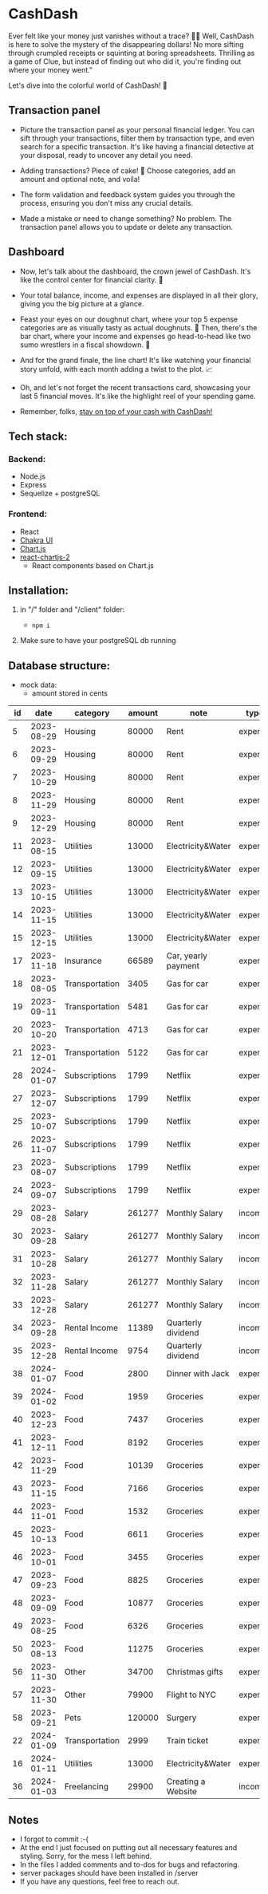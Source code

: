 # CashDash

Ever felt like your money just vanishes without a trace? 🕵️‍♂️ Well, CashDash is here to solve the mystery of the disappearing dollars!
No more sifting through crumpled receipts or squinting at boring spreadsheets.
Thrilling as a game of Clue, but instead of finding out who did it, you're finding out where your money went."

Let's dive into the colorful world of CashDash! 🌈

## Transaction panel

- Picture the transaction panel as your personal financial ledger. You can sift through your transactions, filter them by transaction type, and even search for a specific transaction. It's like having a financial detective at your disposal, ready to uncover any detail you need.

- Adding transactions? Piece of cake! 🍰 Choose categories, add an amount and optional note, and voila!

- The form validation and feedback system guides you through the process, ensuring you don't miss any crucial details.

- Made a mistake or need to change something? No problem. The transaction panel allows you to update or delete any transaction.

## Dashboard

- Now, let's talk about the dashboard, the crown jewel of CashDash. It's like the control center for financial clarity. 🚀

- Your total balance, income, and expenses are displayed in all their glory, giving you the big picture at a glance.

- Feast your eyes on our doughnut chart, where your top 5 expense categories are as visually tasty as actual doughnuts. 🍩 Then, there's the bar chart, where your income and expenses go head-to-head like two sumo wrestlers in a fiscal showdown. 💪

- And for the grand finale, the line chart! It's like watching your financial story unfold, with each month adding a twist to the plot. 📈

- Oh, and let's not forget the recent transactions card, showcasing your last 5 financial moves. It's like the highlight reel of your spending game.

- Remember, folks, <u>stay on top of your cash with CashDash!</u>

## Tech stack:

### Backend:

- Node.js
- Express
- Sequelize + postgreSQL

### Frontend:

- React
- [Chakra UI](https://chakra-ui.com)
- [Chart.js](https://www.chartjs.org)
- [react-chartjs-2](https://react-chartjs-2.js.org)
  - React components based on Chart.js

## Installation:

1.  in "/" folder and "/client" folder:

    - `npm i `

2.  Make sure to have your postgreSQL db running

## Database structure:

- mock data:
  - amount stored in cents

| id  | date       | category       | amount | note                | type    |
| --- | ---------- | -------------- | ------ | ------------------- | ------- |
| 5   | 2023-08-29 | Housing        | 80000  | Rent                | expense |
| 6   | 2023-09-29 | Housing        | 80000  | Rent                | expense |
| 7   | 2023-10-29 | Housing        | 80000  | Rent                | expense |
| 8   | 2023-11-29 | Housing        | 80000  | Rent                | expense |
| 9   | 2023-12-29 | Housing        | 80000  | Rent                | expense |
| 11  | 2023-08-15 | Utilities      | 13000  | Electricity&Water   | expense |
| 12  | 2023-09-15 | Utilities      | 13000  | Electricity&Water   | expense |
| 13  | 2023-10-15 | Utilities      | 13000  | Electricity&Water   | expense |
| 14  | 2023-11-15 | Utilities      | 13000  | Electricity&Water   | expense |
| 15  | 2023-12-15 | Utilities      | 13000  | Electricity&Water   | expense |
| 17  | 2023-11-18 | Insurance      | 66589  | Car, yearly payment | expense |
| 18  | 2023-08-05 | Transportation | 3405   | Gas for car         | expense |
| 19  | 2023-09-11 | Transportation | 5481   | Gas for car         | expense |
| 20  | 2023-10-20 | Transportation | 4713   | Gas for car         | expense |
| 21  | 2023-12-01 | Transportation | 5122   | Gas for car         | expense |
| 28  | 2024-01-07 | Subscriptions  | 1799   | Netflix             | expense |
| 27  | 2023-12-07 | Subscriptions  | 1799   | Netflix             | expense |
| 25  | 2023-10-07 | Subscriptions  | 1799   | Netflix             | expense |
| 26  | 2023-11-07 | Subscriptions  | 1799   | Netflix             | expense |
| 23  | 2023-08-07 | Subscriptions  | 1799   | Netflix             | expense |
| 24  | 2023-09-07 | Subscriptions  | 1799   | Netflix             | expense |
| 29  | 2023-08-28 | Salary         | 261277 | Monthly Salary      | income  |
| 30  | 2023-09-28 | Salary         | 261277 | Monthly Salary      | income  |
| 31  | 2023-10-28 | Salary         | 261277 | Monthly Salary      | income  |
| 32  | 2023-11-28 | Salary         | 261277 | Monthly Salary      | income  |
| 33  | 2023-12-28 | Salary         | 261277 | Monthly Salary      | income  |
| 34  | 2023-09-28 | Rental Income  | 11389  | Quarterly dividend  | income  |
| 35  | 2023-12-28 | Rental Income  | 9754   | Quarterly dividend  | income  |
| 38  | 2024-01-07 | Food           | 2800   | Dinner with Jack    | expense |
| 39  | 2024-01-02 | Food           | 1959   | Groceries           | expense |
| 40  | 2023-12-23 | Food           | 7437   | Groceries           | expense |
| 41  | 2023-12-11 | Food           | 8192   | Groceries           | expense |
| 42  | 2023-11-29 | Food           | 10139  | Groceries           | expense |
| 43  | 2023-11-15 | Food           | 7166   | Groceries           | expense |
| 44  | 2023-11-01 | Food           | 1532   | Groceries           | expense |
| 45  | 2023-10-13 | Food           | 6611   | Groceries           | expense |
| 46  | 2023-10-01 | Food           | 3455   | Groceries           | expense |
| 47  | 2023-09-23 | Food           | 8825   | Groceries           | expense |
| 48  | 2023-09-09 | Food           | 10877  | Groceries           | expense |
| 49  | 2023-08-25 | Food           | 6326   | Groceries           | expense |
| 50  | 2023-08-13 | Food           | 11275  | Groceries           | expense |
| 56  | 2023-11-30 | Other          | 34700  | Christmas gifts     | expense |
| 57  | 2023-11-30 | Other          | 79900  | Flight to NYC       | expense |
| 58  | 2023-09-21 | Pets           | 120000 | Surgery             | expense |
| 22  | 2024-01-09 | Transportation | 2999   | Train ticket        | expense |
| 16  | 2024-01-11 | Utilities      | 13000  | Electricity&Water   | expense |
| 36  | 2024-01-03 | Freelancing    | 29900  | Creating a Website  | income  |

## Notes

- I forgot to commit :-(
- At the end I just focused on putting out all necessary features and styling. Sorry, for the mess I left behind.
- In the files I added comments and to-dos for bugs and refactoring.
- server packages should have been installed in /server
- If you have any questions, feel free to reach out.
